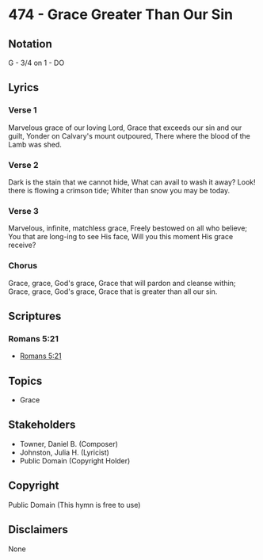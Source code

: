 # 474 - Grace Greater Than Our Sin

## Notation

G - 3/4 on 1 - DO

## Lyrics

### Verse 1

Marvelous grace of our loving Lord, Grace that exceeds our sin and our guilt, Yonder on Calvary's mount outpoured, There where the blood of the Lamb was shed. 

### Verse 2

Dark is the stain that we cannot hide, What can avail to wash it away? Look! there is flowing a crimson tide; Whiter than snow you may be today.

### Verse 3

 Marvelous, infinite, matchless grace, Freely bestowed on all who believe; You that are long-ing to see His face, Will you this moment His grace receive? 

### Chorus

Grace, grace, God's grace, Grace that will pardon and cleanse within; Grace, grace, God's grace, Grace that is greater than all our sin. 


## Scriptures

### Romans 5:21

- [Romans 5:21](https://www.biblegateway.com/passage/?search=Romans%205%3A21)


## Topics

- Grace

## Stakeholders

- Towner, Daniel B. (Composer)
- Johnston, Julia H. (Lyricist)
- Public Domain (Copyright Holder)

## Copyright

Public Domain
(This hymn is free to use)

## Disclaimers

None

